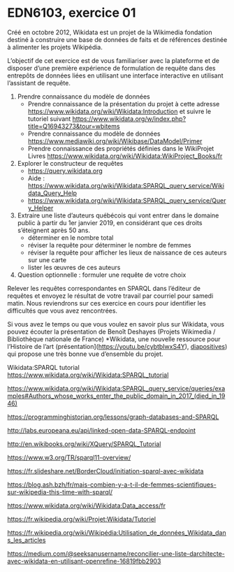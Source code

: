 # EDN6103, exercice 01

Créé en octobre 2012, Wikidata est un projet de la Wikimedia fondation destiné à construire une base de données de faits et de références destinée à alimenter les projets Wikipédia.

L’objectif de cet exercice est de vous familiariser avec la plateforme et de disposer d’une première expérience de formulation de requête dans des entrepôts de données liées en utilisant une interface interactive en utilisant l’assistant de requête.

1. Prendre connaissance du modèle de données
   - Prendre connaissance de la présentation du projet à cette adresse https://www.wikidata.org/wiki/Wikidata:Introduction et suivre le tutoriel suivant https://www.wikidata.org/w/index.php?title=Q16943273&tour=wbitems
   - Prendre connaissance du modèle de données https://www.mediawiki.org/wiki/Wikibase/DataModel/Primer
   - Prendre connaissance des propriétés définies dans le WikiProjet Livres https://www.wikidata.org/wiki/Wikidata:WikiProject_Books/fr
2. Explorer le constructeur de requêtes 
   - https://query.wikidata.org
   - Aide : https://www.wikidata.org/wiki/Wikidata:SPARQL_query_service/Wikidata_Query_Help
   - https://www.wikidata.org/wiki/Wikidata:SPARQL_query_service/Query_Helper
3. Extraire une liste d’auteurs québécois qui vont entrer dans le domaine public à partir du 1er janvier 2019, en considérant que ces droits s’éteignent après 50 ans.
   - déterminer en le nombre total
   - réviser la requête pour déterminer le nombre de femmes
   - réviser la requête pour afficher les lieux de naissance de ces auteurs sur une carte
   - lister les œuvres de ces auteurs
4. Question optionnelle : formuler une requête de votre choix

Relever les requêtes correspondantes en SPARQL dans l’éditeur de requêtes et envoyez le résultat de votre travail par courriel pour samedi matin. Nous reviendrons sur ces exercice en cours pour identifier les difficultés que vous avez rencontrées.

Si vous avez le temps ou que vous voulez en savoir plus sur Wikidata, vous pouvez écouter la présentation de Benoît Deshayes (Projets Wikimedia / Bibliothèque nationale de France) *Wikidata, une nouvelle ressource pour l’Histoire de l’art (présentation](https://youtu.be/cybtbIwxS4Y), [diapositives](https://commons.wikimedia.org/wiki/File:Wikidata,_nouvelle_ressource_pour_l’Histoire_de_l’art.pdf)) qui propose une très bonne vue d’ensemble du projet.







Wikidata:SPARQL tutorial https://www.wikidata.org/wiki/Wikidata:SPARQL_tutorial

<https://www.wikidata.org/wiki/Wikidata:SPARQL_query_service/queries/examples#Authors_whose_works_enter_the_public_domain_in_2017_(died_in_1946)>

https://programminghistorian.org/lessons/graph-databases-and-SPARQL

http://labs.europeana.eu/api/linked-open-data-SPARQL-endpoint

http://en.wikibooks.org/wiki/XQuery/SPARQL_Tutorial

https://www.w3.org/TR/sparql11-overview/

https://fr.slideshare.net/BorderCloud/initiation-sparql-avec-wikidata

https://blog.ash.bzh/fr/mais-combien-y-a-t-il-de-femmes-scientifiques-sur-wikipedia-this-time-with-sparql/



<https://www.wikidata.org/wiki/Wikidata:Data_access/fr>

<https://fr.wikipedia.org/wiki/Projet:Wikidata/Tutoriel>

<https://fr.wikipedia.org/wiki/Wikipédia:Utilisation_de_données_Wikidata_dans_les_articles>

<https://medium.com/@seeksanusername/reconcilier-une-liste-darchitecte-avec-wikidata-en-utilisant-openrefine-16819fbb2903>